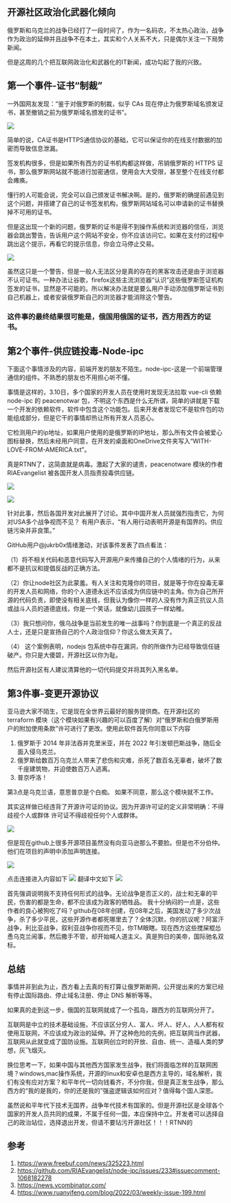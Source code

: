## 开源社区政治化武器化倾向

俄罗斯和乌克兰的战争已经打了一段时间了，作为一名码农，不太热心政治，战争作为政治的延伸并且战争不在本土，其实和个人关系不大，只是偶尔关注一下局势新闻。

但是这周的几个把互联网政治化和武器化的IT新闻，成功勾起了我的兴致。

## 第一个事件-证书“制裁”
一外国网友发现：“鉴于对俄罗斯的制裁，似乎 CAs 现在停止为俄罗斯域名颁发证书，甚至撤销之前为俄罗斯域名颁发的证书”。


![](./image/net-war/ca.png)

简单的说，CA证书是HTTPS通信协议的基础，它可以保证你的在线支付数据的加密而导致信息泄漏。

签发机构很多，但是如果所有西方的证书机构都这样做，吊销俄罗斯的 HTTPS 证书，那么俄罗斯网站就不能进行加密通信，使用会大大受限，甚至整个在线支付都会瘫痪。

懂行的人可能会说，完全可以自己颁发证书解决啊。是的，俄罗斯的确提前遇见到这个问题，并搭建了自己的证书签发机构，俄罗斯网站域名可以申请新的证书替换掉不可用的证书。

但是这出现一个新的问题，俄罗斯的证书是得不到操作系统和浏览器的信任，浏览器会跳出警告，告诉用户这个网站不安全，你不应该访问它。如果在支付的过程中跳出这个提示，再看它的提示信息，你会立马停止交易。

![](./image/net-war/your-connection-is-not-private.png)

虽然这只是一个警告，但是一般人无法区分是真的存在的黑客攻击还是由于浏览器不认可证书。一种办法让谷歌，firefox这些主流浏览器“认识”这些俄罗斯签证机构签发的证书，显然是不可能的。所以解决办法就是要么用户手动添加俄罗斯证书到自己机器上，或者安装俄罗斯自己的浏览器才能消除这个警告。

### 这件事的最终结果很可能是，俄国用俄国的证书，西方用西方的证书。

## 第2个事件-供应链投毒-Node-ipc
下面这个事情涉及的内容，前端开发的朋友不陌生。node-ipc-这是一个前端管理通信的组件。不熟悉的朋友也不用担心听不懂。

事情是这样的，3.10日，多个国家的开发人员在使用时发现无法拉取 vue-cli 依赖node-ipc 的 peacenotwar 包，不明这个东西是什么无所谓，简单的讲就是下载一个开发的依赖软件，软件中包含这个功能包。后来开发者发现它不是软件包的功能组成部分，但是它干的事情却热让所有开发人员恶心。

它检测用户的ip地址，如果用户使用的是俄罗斯的IP地址，那么所有文件会被爱心图标替换，然后未经用户同意，在开发的桌面和OneDrive文件夹写入“WITH-LOVE-FROM-AMERICA.txt”。

真是RTNN了，这简直就是病毒。激起了大家的谴责，peacenotware 模块的作者RIAEvangelist 被各国开发人员指责投毒供应链。

![](./image/net-war/very-shit.png)

![](./image/net-war/issue.png)

针对此事，然后各国开发对此展开了讨论。其中中国开发人员就强烈指责它，为何对USA多个战争视而不见？
有用户表示，“有人用行动表明开源是有国界的。供应链污染并非良策。”

GitHub用户@jukrb0x情绪激动，对该事件发表了四点看法：

（1）将不相关代码和恶意代码写入开源用户来传播自己的个人情绪的行为，从来都不是抗议和提倡反战的正确方法。

（2）你让node社区为此蒙羞。有人关注和克隆你的项目，就是等于你在投毒无辜的开发人员和网络，你的个人道德永远不应该成为供应链中的主角。你为自己所开源的代码负责，即使没有相关底线，但我认为像你一样的人没有作为真正抗议人员或战斗人员的道德底线，你是一个笑话，就像幼儿园孩子一样幼稚。

（3）我只想问你，俄乌战争是当前发生的唯一战事吗？你到底是一个真正的反战人士，还是只是宣扬自己的个人政治信仰？你这么做太天真了。

（4） 这个案例表明，nodejs 包系统中存在漏洞，你的所做作为已经导致信任链破产。你只是大傻碧，开源社区以你为耻。

然后开源社区有人建议清算他的一切代码提交并将其列入黑名单。

## 第3件事-变更开源协议
亚马逊大家不陌生，它是现在全世界云最好的服务提供商。在开源社区的 terraform 模块（这个模块如果有兴趣的可以百度了解）对“俄罗斯和白俄罗斯用户的附加使用条款”许可进行了更改。使用此软件首先你同意以下内容
1. 俄罗斯于 2014 年非法吞并克里米亚，并在 2022 年引发顿巴斯战争，随后全面入侵乌克兰。
2. 俄罗斯给数百万乌克兰人带来了悲伤和灾难，杀死了数百名无辜者，破坏了数千座建筑物，并迫使数百万人逃离。
3. 普京呼洛！

第3点是乌克兰语，意思普京是个白痴。
如果不同意，那么这个模块就不工作。

其实这样做已经违背了开源许可证的协议。因为开源许可证的定义非常明确：不得歧视个人或群体 许可证不得歧视任何个人或群体。

![](./image/net-war/opensource.png)

但是现在github上很多开源项目虽然没有向亚马逊那么不要脸。但是也不分伯仲。他们在项目的声明中添加声明连接。

![](./image/net-war/supprot1.png)

点击连接进入内容如下
![](./image/net-war/support3.png)
翻译中文如下
![](./image/net-war/support4.png)

首先强调说明我不支持任何形式的战争。无论战争是否正义的，战士和无辜的平民，伤害的都是生命，都不应该成为政客的牺牲品。
我十分纳闷的一点是，这些作者的良心被狗吃了吗？github在08年创建，在08年之后，美国发动了多少次战争，杀了多少平民，这些开源作者都死哪里去了？全体沉默，你的抗议呢？阿富汗战争，利比亚战争，叙利亚战争你视而不见，你TM眼瞎。现在西方这些搅屎棍怂恿乌克兰闹事，然后撒手不管，却开始喊人道主义。真是狗日的美帝，国际驰名双标。

## 总结
事情并非到此为止，西方看上去真的有打算让俄罗斯断网，公开提出来的方案已经有停止国际路由、停止域名注册、停止 DNS 解析等等。

如果真的走到这一步，俄国的互联网就成了一个孤岛，跟西方的互联网分开了。

互联网是中立的技术基础设施，不应该区分穷人、富人、坏人、好人，人人都有权使用互联网，不应该成为政治的延伸。开了这种危险的先例，把互联网当作武器，互联网从此就变成了国防设施。互联网创立时的开放、自由、统一、造福人类的梦想，灰飞烟灭。


换位思考一下，如果中国与其他西方国家发生战争，我们将面临怎样的互联网困境？windows,mac操作系统，开源的linux和安卓也是西方主导的，域名解析，我们有没有应对方案？和平年代一切向钱看齐，不分你我，但是真正发生战争，那么西方的“我的是我的，你的还是我的”强盗逻辑该如何应对？值得每个国人深思。

虽然说和平年代下技术无国界，战争年代技术有国家的。但是开源社区是全球各个国家的开发人员共同的成果，不属于任何一国，本应保持中立。开发者可以选择自己的政治站位，选择退出开发，但请不要玷污开源社区！！！RTNN的

## 参考
1. https://www.freebuf.com/news/325223.html
2. https://github.com/RIAEvangelist/node-ipc/issues/233#issuecomment-1068182278
3. https://news.ycombinator.com/
4. https://www.ruanyifeng.com/blog/2022/03/weekly-issue-199.html
